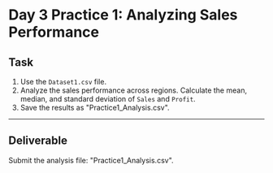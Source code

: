 # Day 3 Practice 1: Analyzing Sales Performance

## Task
1. Use the `Dataset1.csv` file.
2. Analyze the sales performance across regions. Calculate the mean, median, and standard deviation of `Sales` and `Profit`.
3. Save the results as "Practice1_Analysis.csv".

---

## Deliverable
Submit the analysis file: "Practice1_Analysis.csv".